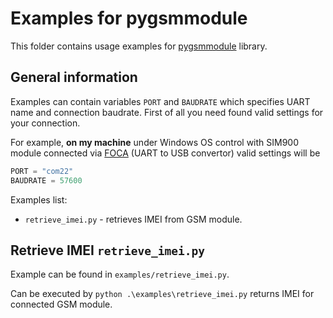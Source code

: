 # Examples for pygsmmodule

This folder contains usage examples for [pygsmmodule](http://github.com/JFF-Bohdan/pygsmmodule) library.


## General information

Examples can contain variables `PORT` and `BAUDRATE` which specifies UART name and connection baudrate. First of all you need found valid settings for your connection.

For example, **on my machine** under Windows OS control with SIM900 module connected via [FOCA](https://www.itead.cc/foca.html) (UART to USB convertor) valid settings will be

```Python
PORT = "com22"
BAUDRATE = 57600
```


Examples list:

* `retrieve_imei.py` - retrieves IMEI from GSM module.

## Retrieve IMEI `retrieve_imei.py`

Example can be found in `examples/retrieve_imei.py`.

Can be executed by  `python .\examples\retrieve_imei.py` returns IMEI for connected GSM module.
